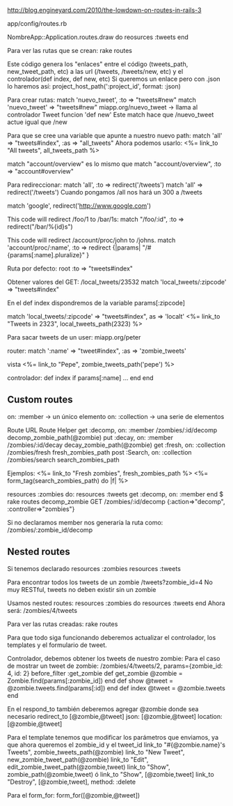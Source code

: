 http://blog.engineyard.com/2010/the-lowdown-on-routes-in-rails-3

app/config/routes.rb

NombreApp::Application.routes.draw do
  reosurces :tweets
end

Para ver las rutas que se crean: rake routes

Este código genera los "enlaces" entre el código (tweets_path, new_tweet_path, etc) a las url (/tweets, /tweets/new, etc) y el controlador(def index, def new, etc)
Si queremos un enlace pero con .json lo haremos así: project_host_path(':project_id', format: :json)

Para crear rutas:
match 'nuevo_tweet', :to => "tweets#new"
match 'nuevo_tweet' => "tweets#new"
  miapp.org/nuevo_tweet -> llama al controlador Tweet funcion 'def new'
  Este match hace que /nuevo_tweet actue igual que /new

Para que se cree una variable que apunte a nuestro nuevo path:
match 'all' => "tweets#index", :as => "all_tweets"
  Ahora podemos usarlo: <%= link_to "All tweets", all_tweets_path %>

match "account/overview"
es lo mismo que
match "account/overview", :to => "account#overview"


Para redireccionar:
match 'all', :to => redirect('/tweets')
match 'all' => redirect('/tweets')
  Cuando pongamos /all nos hará un 300 a /tweets

match 'google', redirect('http://www.google.com')

This code will redirect /foo/1 to /bar/1s:
match "/foo/:id", :to => redirect("/bar/%{id}s")

This code will redirect /account/proc/john to /johns.
match 'account/proc/:name', :to => redirect {|params| "/#{params[:name].pluralize}" }



Ruta por defecto:
root :to => "tweets#index"


Obtener valores del GET:
/local_tweets/23532
  match 'local_tweets/:zipcode' => "tweets#index"

En el def index dispondremos de la variable params[:zipcode]

match 'local_tweets/:zipcode' => "tweets#index", as => 'localt'
<%= link_to "Tweets in 2323", local_tweets_path(2323) %>


Para sacar tweets de un user: miapp.org/peter

router:
  match ':name' => "tweet#index", :as => 'zombie_tweets'

vista
  <%= link_to "Pepe", zombie_tweets_path('pepe') %>

controlador:
  def index
    if params[:name]
    ...
  end
end


## Custom routes ##
on: :member -> un único elemento
on: :collection -> una serie de elementos

Route				URL			Route Helper
get :decomp, on: :member	/zombies/:id/decomp	decomp_zombie_path(@zombie)
put :decay, on: :member		/zombies/:id/decay	decay_zombie_path(@zombie)
get :fresh, on: :collection	/zombies/fresh		fresh_zombies_path
post :Search, on: :collection	/zombies/search		search_zombies_path

Ejemplos:
<%= link_to "Fresh zombies", fresh_zombies_path %>
<%= form_tag(search_zombies_path) do |f| %>

resources :zombies do:
  resources :tweets
  get :decomp, on: :member
end
$ rake routes
decomp_zombie GET /zombies/:id/decomp {:action=>"decomp", :controller=>"zombies"}

Si no declaramos member nos generaría la ruta como: /zombies/:zombie_id/decomp


## Nested routes ##
Si tenemos declarado
resources :zombies
resources :tweets

Para encontrar todos los tweets de un zombie
/tweets?zombie_id=4
  No muy RESTful, tweets no deben existir sin un zombie

Usamos nested routes:
resources :zombies do
  resources :tweets
end
Ahora será: /zombies/4/tweets

Para ver las rutas creadas:
rake routes

Para que todo siga funcionando deberemos actualizar el controlador, los templates y el formulario de tweet.

Controlador, debemos obtener los tweets de nuestro zombie:
Para el caso de mostrar un tweet de zombie: /zombies/4/tweets/2, params={zombie_id: 4, id: 2}
  before_filter :get_zombie
  def get_zombie
    @zombie = Zombie.find(params[:zombie_id])
  end
  def show
    @tweet = @zombie.tweets.find(params[:id])
  end
  def index
    @tweet = @zombie.tweets
  end

En el respond_to también deberemos agregar @zombie donde sea necesario
redirect_to [@zombie,@tweet]
json: [@zombie,@tweet]
location: [@zombie,@tweet]

Para el template tenemos que modificar los parámetros que enviamos, ya que ahora queremos el zombie_id y el tweet_id
link_to "#{@zombie.name}'s Tweets", zombie_tweets_path(@zombie)
link_to "New Tweet", new_zombie_tweet_path(@zombie)
link_to "Edit", edit_zombie_tweet_path(@zombie,tweet)
link_to "Show", zombie_path(@zombie,tweet)  ó  link_to "Show", [@zombie,tweet] 
link_to "Destroy", [@zombie,tweet], method: :delete

Para el form_for:
form_for([@zombie,@tweet])
